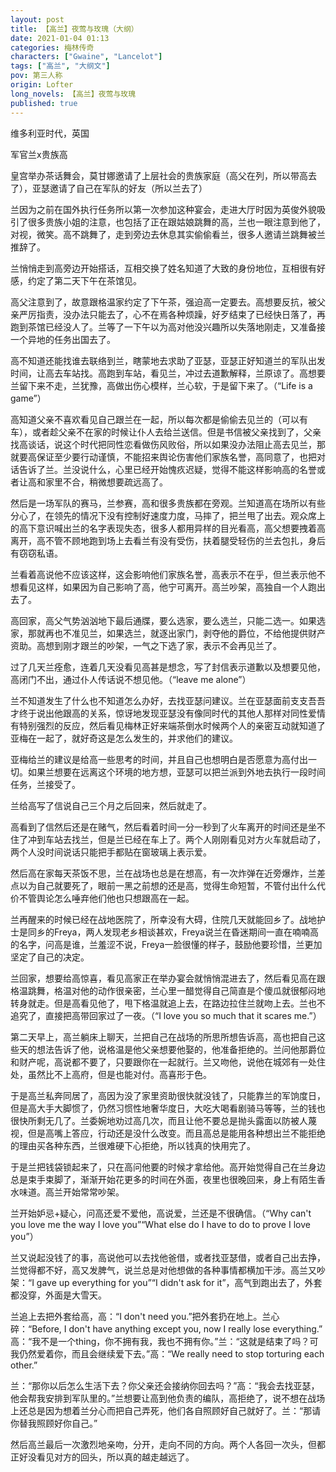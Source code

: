 ```yaml
---
layout: post
title: 【高兰】夜莺与玫瑰（大纲）
date: 2021-01-04 01:13
categories: 梅林传奇
characters: ["Gwaine", "Lancelot"]
tags: ["高兰", "大纲文"]
pov: 第三人称
origin: Lofter
long_novels: 【高兰】夜莺与玫瑰
published: true
---
```


维多利亚时代，英国

军官兰x贵族高

皇宫举办茶话舞会，莫甘娜邀请了上层社会的贵族家庭（高父在列，所以带高去了），亚瑟邀请了自己在军队的好友（所以兰去了）

兰因为之前在国外执行任务所以第一次参加这种宴会，走进大厅时因为英俊外貌吸引了很多贵族小姐的注意，也包括了正在跟姑娘跳舞的高，兰也一眼注意到他了，对视，微笑。高不跳舞了，走到旁边去休息其实偷偷看兰，很多人邀请兰跳舞被兰推辞了。

兰悄悄走到高旁边开始搭话，互相交换了姓名知道了大致的身份地位，互相很有好感，约定了第二天下午在茶馆见。

高父注意到了，故意跟格温家约定了下午茶，强迫高一定要去。高想要反抗，被父亲严厉指责，没办法只能去了，心不在焉各种烦躁，好歹结束了已经快日落了，再跑到茶馆已经没人了。兰等了一下午以为高对他没兴趣所以失落地刚走，又准备接一个异地的任务出国去了。

高不知道还能找谁去联络到兰，瞎蒙地去求助了亚瑟，亚瑟正好知道兰的军队出发时间，让高去车站找。高跑到车站，看见兰，冲过去道歉解释，兰原谅了。高想要兰留下来不走，兰犹豫，高做出伤心模样，兰心软，于是留下来了。（“Life is a game”）

高知道父亲不喜欢看见自己跟兰在一起，所以每次都是偷偷去见兰的（可以有车），或者趁父亲不在家的时候让仆人去给兰送信。但是书信被父亲找到了，父亲找高谈话，说这个时代把同性恋看做伤风败俗，所以如果没办法阻止高去见兰，那就要高保证至少要行动谨慎，不能招来舆论伤害他们家族名誉，高同意了，也把对话告诉了兰。兰没说什么，心里已经开始愧疚迟疑，觉得不能这样影响高的名誉或者让高和家里不合，稍微想要疏远高了。

然后是一场军队的赛马，兰参赛，高和很多贵族都在旁观。兰知道高在场所以有些分心了，在领先的情况下没有控制好速度力度，马摔了，把兰甩了出去。观众席上的高下意识喊出兰的名字表现失态，很多人都用异样的目光看高，高父想要拽着高离开，高不管不顾地跑到场上去看兰有没有受伤，扶着腿受轻伤的兰去包扎，身后有窃窃私语。

兰看着高说他不应该这样，这会影响他们家族名誉，高表示不在乎，但兰表示他不想看见这样，如果因为自己影响了高，他宁可离开。高兰吵架，高独自一个人跑出去了。

高回家，高父气势汹汹地下最后通牒，要么选家，要么选兰，只能二选一。如果选家，那就再也不准见兰，如果选兰，就逐出家门，剥夺他的爵位，不给他提供财产资助。高想到刚才跟兰的吵架，一气之下选了家，表示不会再见兰了。

过了几天兰痊愈，连着几天没看见高甚是想念，写了封信表示道歉以及想要见他，高闭门不出，通过仆人传话说不想见他。（“leave me alone”）

兰不知道发生了什么也不知道怎么办好，去找亚瑟问建议。兰在亚瑟面前支支吾吾才终于说出他跟高的关系，惊讶地发现亚瑟没有像同时代的其他人那样对同性爱情有特别强烈的反应，然后看见梅林正好来端茶倒水时候两个人的亲密互动就知道了亚梅在一起了，就好奇这是怎么发生的，并求他们的建议。

亚梅给兰的建议是给高一些思考的时间，并且自己也想明白是否愿意为高付出一切。如果兰想要在远离这个环境的地方想，亚瑟可以把兰派到外地去执行一段时间任务，兰接受了。

兰给高写了信说自己三个月之后回来，然后就走了。

高看到了信然后还是在赌气，然后看着时间一分一秒到了火车离开的时间还是坐不住了冲到车站去找兰，但是兰已经在车上了。两个人刚刚看见对方火车就启动了，两个人没时间说话只能把手都贴在窗玻璃上表示爱。

然后高在家每天茶饭不思，兰在战场也总是在想高，有一次炸弹在近旁爆炸，兰差点以为自己就要死了，眼前一黑之前想的还是高，觉得生命短暂，不管付出什么代价不管舆论怎么唾弃他们他也只想跟高在一起。

兰再醒来的时候已经在战地医院了，所幸没有大碍，住院几天就能回乡了。战地护士是同乡的Freya，两人发现老乡相谈甚欢，Freya说兰在昏迷期间一直在喃喃高的名字，问高是谁，兰羞涩不说，Freya一脸很懂的样子，鼓励他要珍惜，兰更加坚定了自己的决定。

兰回家，想要给高惊喜，看见高家正在举办宴会就悄悄混进去了，然后看见高在跟格温跳舞，格温对他的动作很亲密，兰心里一醋觉得自己简直是个傻瓜就很郁闷地转身就走。但是高看见他了，甩下格温就追上去，在路边拉住兰就吻上去。兰也不追究了，直接把高带回家过了一夜。（“I love you so much that it scares me.”）

第二天早上，高兰躺床上聊天，兰把自己在战场的所思所想告诉高，高也把自己这些天的想法告诉了他，说格温是他父亲想要他娶的，他准备拒绝的。兰问他那爵位和财产呢，高说都不要了，只要跟你在一起就行。兰又吻他，说他在城郊有一处住处，虽然比不上高府，但是也能对付。高喜形于色。

于是高兰私奔同居了，高因为没了家里资助很快就没钱了，只能靠兰的军饷度日，但是高大手大脚惯了，仍然习惯性地奢华度日，大吃大喝看剧骑马等等，兰的钱也很快所剩无几了。兰委婉地劝过高几次，而且让他不要总是抛头露面以防被人蔑视，但是高嘴上答应，行动还是没什么改变。而且高总是能用各种想出兰不能拒绝的理由买各种东西，兰很难硬下心拒绝，所以钱真的快用完了。

于是兰把钱袋锁起来了，只在高问他要的时候才拿给他。高开始觉得自己在兰身边总是束手束脚了，渐渐开始花更多的时间在外面，夜里也很晚回来，身上有陌生香水味道。高兰开始常常吵架。

兰开始妒忌+疑心，问高还爱不爱他，高说爱，兰还是不很确信。（“Why can't you love me the way I love you”“What else do I have to do to prove I love you”）

兰又说起没钱了的事，高说他可以去找他爸借，或者找亚瑟借，或者自己出去挣，兰觉得都不好，高又发脾气，说兰总是对他想做的各种事情都横加干涉。高兰又吵架：“I gave up everything for you”“I didn't ask for it”，高气到跑出去了，外套都没穿，外面是大雪天。

兰追上去把外套给高，高：“I don't need you.”把外套扔在地上。兰心碎：“Before, I don't have anything except you, now I really lose everything.” 高：“我不是一个thing，你不拥有我，我也不拥有你。”兰：“这就是结束了吗？可我仍然爱着你，而且会继续爱下去。”高：“We really need to stop torturing each other.”

兰：“那你以后怎么生活下去？你父亲还会接纳你回去吗？”高：“我会去找亚瑟，他会帮我安排到军队里的。”兰想要让高到他负责的编队，高拒绝了，说不想在战场上还总是因为想着兰分心而把自己弄死，他们各自照顾好自己就好了。兰：“那请你替我照顾好你自己。”

然后高兰最后一次激烈地亲吻，分开，走向不同的方向。两个人各回一次头，但都正好没看见对方的回头，所以真的越走越远了。
